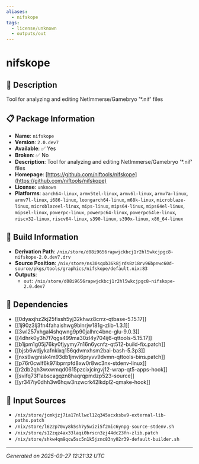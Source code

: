 ```yaml
---
aliases:
  - nifskope
tags:
  - license/unknown
  - outputs/out
---
```


# nifskope

## 📝 Description

Tool for analyzing and editing NetImmerse/Gamebryo '*.nif' files

## 📋 Package Information

- **Name**: `nifskope`
- **Version**: `2.0.dev7`
- **Available**: ✅ Yes
- **Broken**: ✅ No
- **Description**: Tool for analyzing and editing NetImmerse/Gamebryo '*.nif' files
- **Homepage**: [https://github.com/niftools/nifskope](https://github.com/niftools/nifskope)
- **License**: `unknown`
- **Platforms**: `aarch64-linux`, `armv5tel-linux`, `armv6l-linux`, `armv7a-linux`, `armv7l-linux`, `i686-linux`, `loongarch64-linux`, `m68k-linux`, `microblaze-linux`, `microblazeel-linux`, `mips-linux`, `mips64-linux`, `mips64el-linux`, `mipsel-linux`, `powerpc-linux`, `powerpc64-linux`, `powerpc64le-linux`, `riscv32-linux`, `riscv64-linux`, `s390-linux`, `s390x-linux`, `x86_64-linux`

## 🔧 Build Information

- **Derivation Path**: `/nix/store/d08i9656rapwjckbcj1r2hl5wkcjpgc8-nifskope-2.0.dev7.drv`
- **Source Position**: `/nix/store/ns30sqxb36k8jrds8z18rv96bpnwc60d-source/pkgs/tools/graphics/nifskope/default.nix:83`
- **Outputs**:
  - `out`:  `/nix/store/d08i9656rapwjckbcj1r2hl5wkcjpgc8-nifskope-2.0.dev7`

## 🔗 Dependencies

- [[0dyaxjhz2kj25fissh5yj32khwz8crrz-qtbase-5.15.17]]
- [[1j90z3lj3fn4fahaishwg9blnrjw181g-zlib-1.3.1]]
- [[3wl257xhgal4shqwng9p90jalhrc4bnc-glu-9.0.3]]
- [[4dhrk0y3h7f7qgs499ma30zl4y704ij6-qttools-5.15.17]]
- [[b1jpm1g05j76ky0fjyymy7n16n6ycnfz-qt512-build-fix.patch]]
- [[bjsb6wdjykafnkixq156qdvmxhsm2bai-bash-5.3p3]]
- [[nxs9wgnisk4m93db1jmvi6pryvv9dvmn-qttools-bins.patch]]
- [[p76r0cwlf6k97ibprrpfd8xw0r8wc3nx-stdenv-linux]]
- [[r2db2qh3wxwmqd0615pzcixjcirgvj12-wrap-qt5-apps-hook]]
- [[svifq73f1abscagqzn8haqrqpmdzp523-source]]
- [[yr347iy0dhh3w6hqw3nzwcrk42lkdpl2-qmake-hook]]

## 📁 Input Sources

- `/nix/store/jcmkjzj7ia17nllwcl12q345acxksbv9-external-lib-paths.patch`
- `/nix/store/l622p70vy8k5sh7y5wizi5f2mic6ynpg-source-stdenv.sh`
- `/nix/store/s12zqz4ax33laqi0brscn3zj44dc23fn-zlib.patch`
- `/nix/store/shkw4qm9qcw5sc5n1k5jznc83ny02r39-default-builder.sh`

---
*Generated on 2025-09-27 12:21:32 UTC*

